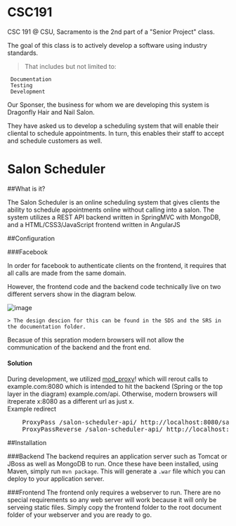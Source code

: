 CSC191
======

CSC 191 @ CSU, Sacramento is the 2nd part of a "Senior Project" class.

The goal of this class is to actively develop a software using industry standards.

> That includes but not limited to:

     Documentation
     Testing
     Development
     
     
Our Sponser, the business for whom we are developing this system is Dragonfly Hair and Nail Salon.

They have asked us to develop a scheduling system that will enable their cliental to schedule appointments. In turn, this enables their staff to accept and schedule customers as well.


Salon Scheduler
================

##What is it?

The Salon Scheduler is an online scheduling system that gives clients the ability to schedule appointments online without calling into a salon. The system utilizes a REST API backend written in SpringMVC with MongoDB, and a HTML/CSS3/JavaScript frontend written in AngularJS

##Configuration

###Facebook

In order for facebook to authenticate clients on the frontend, it requires that all calls are made from the same domain.

However, the frontend code and the backend code technically live on two different servers show in the diagram below.

![image](http://i.imgur.com/bSpVXSn.png)

    > The design descion for this can be found in the SDS and the SRS in the documentation folder.

Becasue of this sepration modern browsers will not allow the communication of the backend and the front end. 

#### Solution
During development, we utilized [mod_proxy](http://httpd.apache.org/docs/2.2/mod/mod_proxy.html)! which will rerout calls to example.com:8080 which is intended to hit the backend (Spring or the top layer in the diagram) example.com/api. Otherwise, modern browsers will itreperate x:8080 as a different url as just x.  
Example redirect

<pre>
    ProxyPass /salon-scheduler-api/ http://localhost:8080/salon-scheduler-api/
    ProxyPassReverse /salon-scheduler-api/ http://localhost:8080/salon-scheduler-api/
</pre>

##Installation

###Backend
The backend requires an application server such as Tomcat or JBoss as well as MongoDB to run. Once these have been installed, using Maven, simply run `mvn package`. This will generate a `.war` file which you can deploy to your application server.

###Frontend
The frontend only requires a webserver to run. There are no special requirements so any web server will work because it will only be serveing static files. Simply copy the frontend folder to the root document folder of your webserver and you are ready to go.



